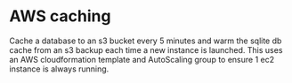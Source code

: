 # AWS caching

Cache a database to an s3 bucket every 5 minutes and warm the sqlite db cache
from an s3 backup each time a new instance is launched.  This uses an AWS
cloudformation template and AutoScaling group to ensure 1 ec2 instance is
always running.
